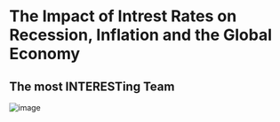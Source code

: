 # The Impact of Intrest Rates on Recession, Inflation and the Global Economy
## The most INTERESTing Team
![image](https://user-images.githubusercontent.com/119831680/217722740-831c265b-32cd-48ad-b847-40399acbbaaf.png)
